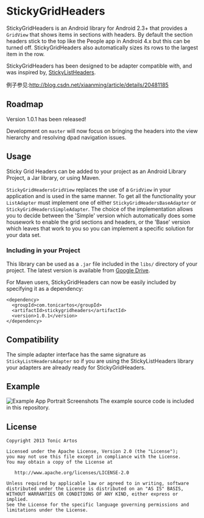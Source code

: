 # StickyGridHeaders

StickyGridHeaders is an Android library for Android 2.3+ that provides a `GridView` that shows
items in sections with headers. By default the section headers stick to the top
like the People app in Android 4.x but this can be turned off.
StickyGridHeaders also automatically sizes its rows to the largest item in the
row.

StickyGridHeaders has been designed to be adapter compatible with, and was
inspired by, [StickyListHeaders](http://github.com/emilsjolander/StickyListHeaders).

例子参见:http://blog.csdn.net/xiaanming/article/details/20481185



## Roadmap

Version 1.0.1 has been released!

Development on `master` will now focus on bringing the headers into the view hierarchy
and resolving dpad navigation issues.

## Usage

Sticky Grid Headers can be added to your project as an Android Library
Project, a Jar library, or using Maven.

`StickyGridHeadersGridView` replaces the use of a `GridView` in your
application and is used in the same manner. To get all the functionality your
`ListAdapter` must implement one of either `StickyGridHeadersBaseAdapter` or
`StickyGridHeadersSimpleAdapter`. The choice of the implementation allows you
to decide between the 'Simple' version which automatically does some housework
to enable the grid sections and headers, or the 'Base' version which leaves
that work to you so you can implement a specific solution for your data set.

### Including in your Project

This library can be used as a `.jar` file included in the `libs/` directory of your
project. The latest version is available from
[Google Drive](https://docs.google.com/file/d/0B5I7vIqOHIjZQW9rcFFRdWtwYk0/edit?usp=sharing).

For Maven users, StickyGridHeaders can now be easily included by specifying it as
a dependency:

```
<dependency>
  <groupId>com.tonicartos</groupId>
  <artifactId>stickygridheaders</artifactId>
  <version>1.0.1</version>
</dependency>
```

## Compatibility

The simple adapter interface has the same signature as
`StickyListHeadersAdapter` so if you are using the StickyListHeaders library
your adapters are already ready for StickyGridHeaders.


## Example
![Example App Portrait Screenshots](http://4.bp.blogspot.com/-S_BbhWX6wTY/UQpW0cwUGEI/AAAAAAAAGvU/zzJXj-PcVbY/s1600/screen-landscape-smaller.png)
The example source code is included in this repository.


## License
```
Copyright 2013 Tonic Artos

Licensed under the Apache License, Version 2.0 (the "License");
you may not use this file except in compliance with the License.
You may obtain a copy of the License at

   http://www.apache.org/licenses/LICENSE-2.0

Unless required by applicable law or agreed to in writing, software
distributed under the License is distributed on an "AS IS" BASIS,
WITHOUT WARRANTIES OR CONDITIONS OF ANY KIND, either express or implied.
See the License for the specific language governing permissions and
limitations under the License.
```
